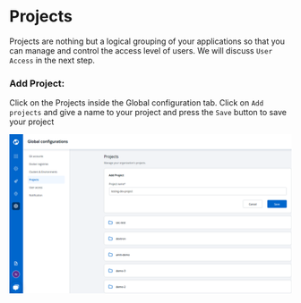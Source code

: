 # Projects

Projects are nothing but a logical grouping of your applications so that you can manage and control the access level of users. We will discuss `User Access` in the next step.

### Add Project:

Click on the Projects inside the Global configuration tab. Click on `Add projects` and give a name to your project and press the `Save` button to save your project

![](../images/global-configurations/projects/gc-project.png)

